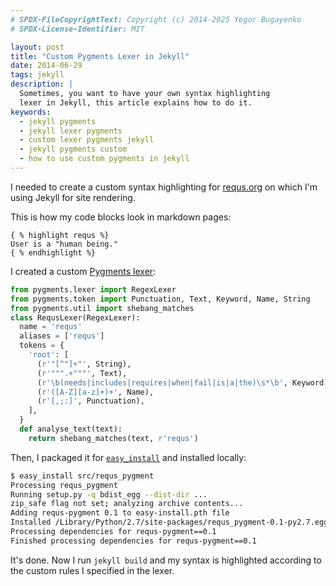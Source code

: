 ```yaml
---
# SPDX-FileCopyrightText: Copyright (c) 2014-2025 Yegor Bugayenko
# SPDX-License-Identifier: MIT

layout: post
title: "Custom Pygments Lexer in Jekyll"
date: 2014-06-29
tags: jekyll
description: |
  Sometimes, you want to have your own syntax highlighting
  lexer in Jekyll, this article explains how to do it.
keywords:
  - jekyll pygments
  - jekyll lexer pygments
  - custom lexer pygments jekyll
  - jekyll pygments custom
  - how to use custom pygments in jekyll
---
```


I needed to create a custom syntax highlighting
for [requs.org](https://www.requs.org)
on which I'm using Jekyll for site rendering.

This is how my code blocks look in markdown pages:

```text
{ % highlight requs %}
User is a "human being."
{ % endhighlight %}
```

I created a custom [Pygments lexer](http://pygments.org/docs/lexerdevelopment/):

<!--more-->

```python
from pygments.lexer import RegexLexer
from pygments.token import Punctuation, Text, Keyword, Name, String
from pygments.util import shebang_matches
class RequsLexer(RegexLexer):
  name = 'requs'
  aliases = ['requs']
  tokens = {
    'root': [
      (r'"[^"]+"', String),
      (r'""".+"""', Text),
      (r'\b(needs|includes|requires|when|fail|is|a|the)\s*\b', Keyword),
      (r'([A-Z][a-z]+)+', Name),
      (r'[,;:]', Punctuation),
    ],
  }
  def analyse_text(text):
    return shebang_matches(text, r'requs')
```

Then, I packaged it for [`easy_install`](https://pypi.python.org/pypi/setuptools)
and installed locally:

```bash
$ easy_install src/requs_pygment
Processing requs_pygment
Running setup.py -q bdist_egg --dist-dir ...
zip_safe flag not set; analyzing archive contents...
Adding requs-pygment 0.1 to easy-install.pth file
Installed /Library/Python/2.7/site-packages/requs_pygment-0.1-py2.7.egg
Processing dependencies for requs-pygment==0.1
Finished processing dependencies for requs-pygment==0.1
```

It's done. Now I run `jekyll build` and my syntax
is highlighted according to the custom rules I specified in the lexer.

